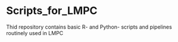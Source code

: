 # Scripts_for_LMPC
Thid repository contains basic R- and Python- scripts and pipelines routinely used in LMPC
